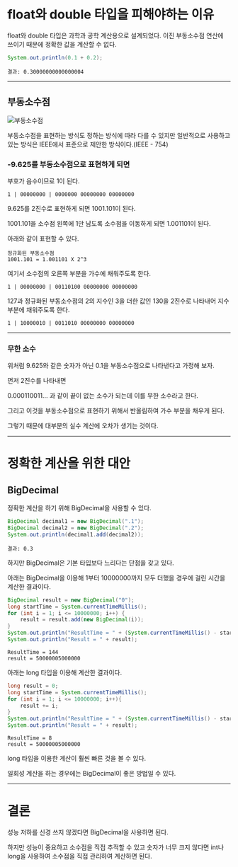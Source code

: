 # float와 double 타입을 피해야하는 이유

float와 double 타입은 과학과 공학 계산용으로 설계되었다. 이진 부동소수점 연산에 쓰이기 때문에 정확한 값을 계산할 수 없다.

``` java
System.out.println(0.1 + 0.2);
```

``` text
결과: 0.30000000000000004
```

---

## 부동소수점

![부동소수점](https://codetorial.net/articles/_images/floating_point_04.png)

부동소수점을 표현하는 방식도 정하는 방식에 따라 다를 수 있지만 일반적으로 사용하고 있는 방식은 IEEE에서 표준으로 제안한 방식이다.(IEEE - 754)

### -9.625를 부동소수점으로 표현하게 되면

부호가 음수이므로 1이 된다.
```
1 | 00000000 | 0000000 00000000 00000000
```

9.625를 2진수로 표현하게 되면 1001.101이 된다.

1001.101을 소수점 왼쪽에 1만 남도록 소수점을 이동하게 되면 1.001101이 된다.

아래와 같이 표현할 수 있다.

```
정규화된 부동소수점
1001.101 = 1.001101 X 2^3
```

여기서 소수점의 오른쪽 부분을 가수에 채워주도록 한다.

```
1 | 00000000 | 00110100 00000000 00000000
```

127과 정규화된 부동소수점의 2의 지수인 3을 더한 값인 130을 2진수로 나타내어 지수 부분에 채워주도록 한다.

```
1 | 10000010 | 0011010 00000000 00000000
```

---

### 무한 소수

위처럼 9.625와 같은 숫자가 아닌 0.1을 부동소수점으로 나타낸다고 가정해 보자.

먼저 2진수를 나타내면

0.000110011... 과 같이 끝이 없는 소수가 되는데 이를 무한 소수라고 한다.

그리고 이것을 부동소수점으로 표현하기 위해서 반올림하여 가수 부분을 채우게 된다.

그렇기 때문에 대부분의 실수 계산에 오차가 생기는 것이다.

---

# 정확한 계산을 위한 대안

## BigDecimal

정확한 계산을 하기 위해 BigDecimal을 사용할 수 있다.

``` java
BigDecimal decimal1 = new BigDecimal(".1");
BigDecimal decimal2 = new BigDecimal(".2");
System.out.println(decimal1.add(decimal2));
```

```
결과: 0.3
```

하지만 BigDecimal은 기본 타입보다 느리다는 단점을 갖고 있다.

아래는 BigDecimal을 이용해 1부터 10000000까지 모두 더했을 경우에 걸린 시간을 계산한 결과이다.

``` java
BigDecimal result = new BigDecimal("0");
long startTime = System.currentTimeMillis();
for (int i = 1; i <= 10000000; i++) {
	result = result.add(new BigDecimal(i));
}
System.out.println("ResultTime = " + (System.currentTimeMillis() - startTime));
System.out.println("Result = " + result);
```

```
ResultTime = 144
result = 50000005000000
```

아래는 long 타입을 이용해 계산한 결과이다.

``` java
long result = 0;
long startTime = System.currentTimeMillis();
for (int i = 1; i <= 10000000; i++){
	result += i;
}
System.out.println("ResultTime = " + (System.currentTimeMillis() - startTime));
System.out.println("Result = " + result);
```

```
ResultTime = 8
result = 50000005000000
```


long 타입을 이용한 계산이 훨씬 빠른 것을 볼 수 있다.

일회성 계산을 하는 경우에는 BigDecimal이 좋은 방법일 수 있다.

---

# 결론

성능 저하를 신경 쓰지 않겠다면 BigDecimal을 사용하면 된다.

하지만 성능이 중요하고 소수점을 직접 추적할 수 있고 숫자가 너무 크지 않다면 int나 long을 사용하여 소수점을 직접 관리하여 계산하면 된다.
